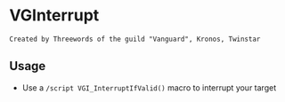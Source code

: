 # VGInterrupt

`Created by Threewords of the guild "Vanguard", Kronos, Twinstar`

## Usage

* Use a `/script VGI_InterruptIfValid()` macro to interrupt your target